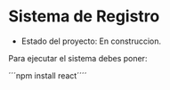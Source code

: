 <h1>Sistema de Registro</h1>

- Estado del proyecto: En construccion.

Para ejecutar el sistema debes poner:

´´´npm install react´´´´
